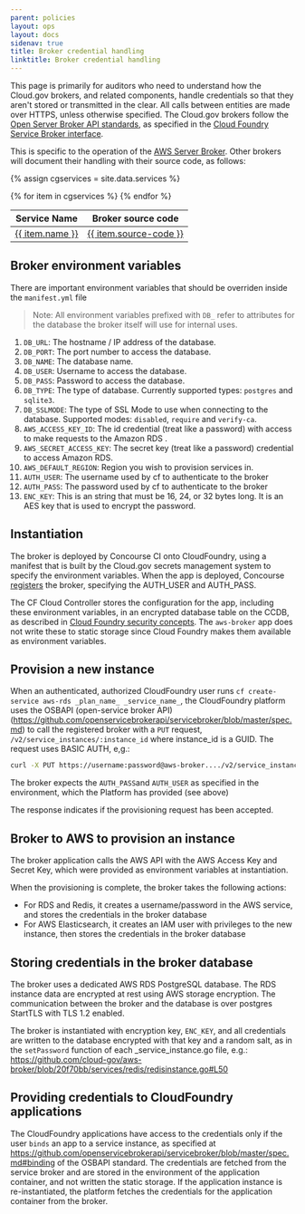```yaml
---
parent: policies
layout: ops
layout: docs
sidenav: true
title: Broker credential handling
linktitle: Broker credential handling
---
```


<!-- During the work to approve the SCR for AWS Redis and Elasticsearch the
JAB TRs requested more information in the SSP and related documents on how we
satisfy IA-5 with broker credential management. This level of detail seemed 
excessive for the SSP, so this is page is referenced in 10.1, under the 
"Secrets" heading. -->

This page is primarily for auditors who need to understand how the Cloud.gov brokers, and related components, handle credentials so that they aren't stored or transmitted in the clear. All calls between entities are made over HTTPS, unless otherwise specified. The Cloud.gov brokers follow the [Open Server Broker API standards](https://www.openservicebrokerapi.org/), as specified in the [Cloud Foundry Service Broker interface](https://docs.cloudfoundry.org/services/api.html).

This is specific to the operation of the [AWS Server Broker](https://github.com/cloud-gov/aws-broker). Other brokers will document their handling with their source code, as follows:

{% assign cgservices = site.data.services %}

<table class="usa-table usa-table--borderless">
<thead>
<tr><th>Service Name</th><th>Broker source code</th></tr>
</thead>
<tbody>
{% for item in cgservices %}
<tr>
    <td><a href="{{ site.baseurl }}/docs/services/{{ itemurl }}">{{ item.name }}</a></td>
    <td><a href="{{item.source-code}}">{{ item.source-code }}</a></td>
</tr>
{% endfor %}
</tbody>
</table>

## Broker environment variables

There are important environment variables that should be overriden inside the `manifest.yml` file

> Note: All environment variables prefixed with `DB_` refer to attributes for the database the broker itself will use for internal uses.

1. `DB_URL`: The hostname / IP address of the database.
1. `DB_PORT`: The port number to access the database.
1. `DB_NAME`: The database name.
1. `DB_USER`: Username to access the database.
1. `DB_PASS`: Password to access the database.
1. `DB_TYPE`: The type of database. Currently supported types: `postgres` and `sqlite3`.
1. `DB_SSLMODE`: The type of SSL Mode to use when connecting to the database. Supported modes: `disabled`, `require` and `verify-ca`.
1. `AWS_ACCESS_KEY_ID`: The id credential (treat like a password) with access to make requests to the Amazon RDS .
1. `AWS_SECRET_ACCESS_KEY`: The secret key (treat like a password) credential to access Amazon RDS.
1. `AWS_DEFAULT_REGION`: Region you wish to provision services in.
1. `AUTH_USER`: The username used by cf to authenticate to the broker
1. `AUTH_PASS`: The password used by cf to authenticate to the broker
1. `ENC_KEY`: This is an string that must be 16, 24, or 32 bytes long.  It is an AES key that is used to encrypt the password.

## Instantiation

The broker is deployed by Concourse CI onto CloudFoundry, using a manifest that is built by the Cloud.gov secrets management system to specify the environment variables. When the app is deployed, Concourse [registers](https://docs.cloudfoundry.org/services/managing-service-brokers.html#register-broker) the broker, specifying the AUTH_USER and AUTH_PASS.

The CF Cloud Controller stores the configuration for the app, including these environment variables, in an encrypted database table on the CCDB, as described in [Cloud Foundry security concepts](https://docs.cloudfoundry.org/concepts/security.html). The `aws-broker` app does not write these to static storage since Cloud Foundry makes them available as environment variables.

## Provision a new instance

When an authenticated, authorized CloudFoundry user runs `cf create-service aws-rds _plan_name_ _service_name_`, the CloudFoundry platform uses the OSBAPI (open-service broker API) (https://github.com/openservicebrokerapi/servicebroker/blob/master/spec.md) to call the registered broker with a `PUT` request, `/v2/service_instances/:instance_id` where instance_id is a GUID. The request uses BASIC AUTH, e,g.:

``` sh
curl -X PUT https://username:password@aws-broker..../v2/service_instances/:instance_id
```

The broker expects the `AUTH_PASS`and `AUTH_USER` as specified in the environment, which the Platform has provided (see above)

The response indicates if the provisioning request has been accepted.

## Broker to AWS to provision an instance

The broker application calls the AWS API with the AWS Access Key and Secret Key, which were provided as environment variables at instantiation. 

When the provisioning is complete, the broker takes the following actions:
- For RDS and Redis, it creates a username/password in the AWS service, and stores the credentials in the broker database
- For AWS Elasticsearch, it creates an IAM user with privileges to the new instance, then stores the credentials in the broker database

## Storing credentials in the broker database

The broker uses a dedicated AWS RDS PostgreSQL database. The RDS instance data are encrypted at rest using AWS storage encryption. The communication between the broker and the database is over postgres StartTLS with TLS 1.2 enabled.

The broker is instantiated with encryption key, `ENC_KEY`, and all credentials are written to the database encrypted with that key and a random salt, as in the `setPassword` function of each _service_instance.go file, e.g.: https://github.com/cloud-gov/aws-broker/blob/20f70bb/services/redis/redisinstance.go#L50

## Providing credentials to CloudFoundry applications

The CloudFoundry applications have access to the credentials only if the user `binds` an app to a service instance, as specified at https://github.com/openservicebrokerapi/servicebroker/blob/master/spec.md#binding of the OSBAPI standard. The credentials are fetched from the service broker and are stored in the environment of the application container, and not written the static storage. If the application instance is re-instantiated, the platform fetches the credentials for the application container from the broker.